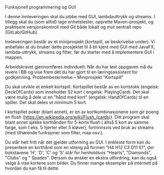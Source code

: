 Funksjonell programmering og GUI

I denne innleveringen skal du jobbe med GUI, lambdauttrykk og streams. I tillegg skal du (som alltid) lage enhetstester,
opprette Maven-prosjekt, og praktisere versjonskontroll med Git både lokalt og mot sentralt repo (GitLab/GitHub).

Innleveringen består av et miniprosjekt (kortspill, se beskrivelse under). Vi anbefaler at du bruker dette prosjektet
til å bli kjent med GUI med JavaFX, lambda-uttrykk, streams og filter, før du starter med å implementere GUI i mappen.

Arbeidskravet gjennomføres individuelt. Når du har løst oppgaven må du levere i BB og vise frem det du har gjort til en
læringsassistent for godkjenning.
Problembeskrivelse – Miniprosjekt "Kortspill"

Du skal utvikle et enkelt kortspill. Kortspillet består av en kortstokk (engelsk: DeckOfCards) som inneholder 52 kort (
engelsk: PlayingCard). Det skal være mulig å dele ut en "hånd med kort" (engelsk: HandOfCards) til en spiller. Det skal
deles ut minimum 5 kort.

I kortspillet poker (blant annet), er en av kortkombinasjonene som gir poeng en
flush (https://en.wikipedia.org/wiki/Flush_(cards)). Ditt program skal blant annet sjekke korthånden for 5-korts flush (
altså 5 kort av samme farge, som f.eks. 5 hjerter eller 5 kløver), fortrinnsvis ved bruk av streams (med tilhørende
funksjoner som filter, map osv.).

Du står helt fritt når det gjelder utforming av GUI. I enkleste form kan du presentere en korthånd som en streng på
formen "H4 H12 C3 D11 S1", der bokstavene 'H', 'D', 'C' og 'S' står for henholdsvis "Hearts", "Diamonds", "Clubs" og "
Spades". Dersom du ønsker en ekstra utfordring, kan du også velge å vise kortene som bilder. Du finner mange eksempler
på internett på hvordan du kan få til dette.